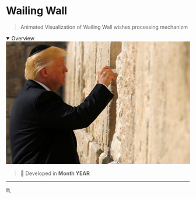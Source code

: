 # Wailing Wall #

> Animated Visualization of Wailing Wall wishes processing mechanizm

<details open>
  <summary>Overview</summary>
  <div align="center">
    <img max-width="720px" max-height="477px" src="assets/img/trump-wall.jpg" />
  </div>
</details>

> :calendar: Developed in **Month YEAR**

---

:scorpius:
